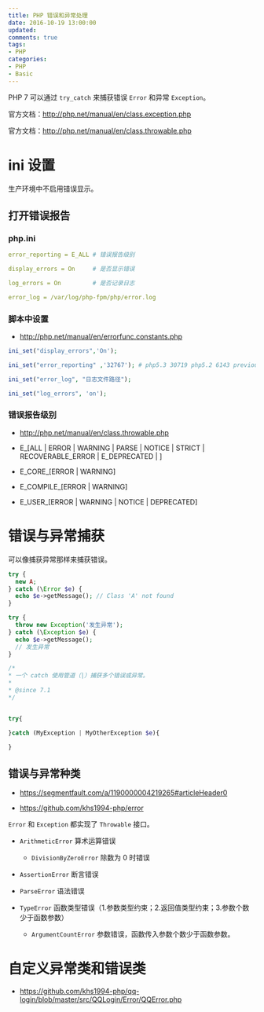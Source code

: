 ```yaml
---
title: PHP 错误和异常处理
date: 2016-10-19 13:00:00
updated:
comments: true
tags:
- PHP
categories:
- PHP
- Basic
---
```


PHP 7 可以通过 `try_catch` 来捕获错误 `Error` 和异常 `Exception`。

官方文档：http://php.net/manual/en/class.exception.php

官方文档：http://php.net/manual/en/class.throwable.php

<!--more-->

# ini 设置

生产环境中不启用错误显示。

## 打开错误报告

### php.ini

```yaml
error_reporting = E_ALL # 错误报告级别

display_errors = On     # 是否显示错误

log_errors = On         # 是否记录日志

error_log = /var/log/php-fpm/php/error.log
```

### 脚本中设置

* http://php.net/manual/en/errorfunc.constants.php

```php
ini_set("display_errors",'On');

ini_set("error_reporting" ,'32767'); # php5.3 30719 php5.2 6143 previousliy 2047

ini_set("error_log", "日志文件路径");

ini_set("log_errors", 'on');
```

### 错误报告级别

* http://php.net/manual/en/class.throwable.php

* E_[ALL | ERROR | WARNING | PARSE | NOTICE | STRICT | RECOVERABLE_ERROR | E_DEPRECATED | ]

* E_CORE_[ERROR | WARNING]

* E_COMPILE_[ERROR | WARNING]

* E_USER_[ERROR | WARNING | NOTICE | DEPRECATED]

# 错误与异常捕获

可以像捕获异常那样来捕获错误。

```php
try {
  new A;
} catch (\Error $e) {
  echo $e->getMessage(); // Class 'A' not found
}

try {
  throw new Exception('发生异常');
} catch (\Exception $e) {
  echo $e->getMessage();
  // 发生异常
}

/*
* 一个 catch 使用管道（|）捕获多个错误或异常。
*
* @since 7.1
*/


try{

}catch (MyException | MyOtherException $e){

}

```

## 错误与异常种类

* https://segmentfault.com/a/1190000004219265#articleHeader0

* https://github.com/khs1994-php/error

`Error` 和 `Exception` 都实现了 `Throwable` 接口。

* `ArithmeticError` 算术运算错误

    * `DivisionByZeroError` 除数为 0 时错误

* `AssertionError` 断言错误

* `ParseError` 语法错误

* `TypeError` 函数类型错误（1.参数类型约束；2.返回值类型约束；3.参数个数少于函数参数）

    * `ArgumentCountError` 参数错误，函数传入参数个数少于函数参数。

# 自定义异常类和错误类

* https://github.com/khs1994-php/qq-login/blob/master/src/QQLogin/Error/QQError.php

